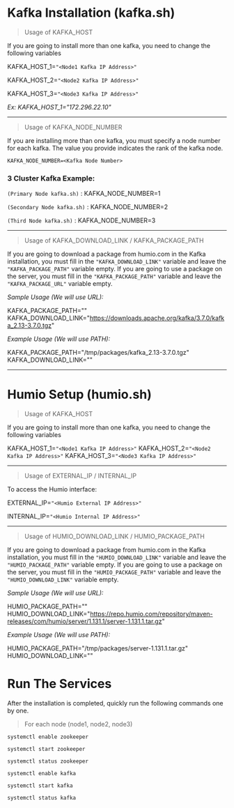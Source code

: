 # Kafka Installation (kafka.sh)


> Usage of KAFKA_HOST

If you are going to install more than one kafka, you need to change the following variables

KAFKA_HOST_1=`"<Node1 Kafka IP Address>"`

KAFKA_HOST_2=`"<Node2 Kafka IP Address>"`

KAFKA_HOST_3=`"<Node3 Kafka IP Address>"`

*Ex: KAFKA_HOST_1="172.296.22.10"*

---

> Usage of KAFKA_NODE_NUMBER

If you are installing more than one kafka, you must specify a node number for each kafka. The value you provide indicates the rank of the kafka node.

`KAFKA_NODE_NUMBER=<Kafka Node Number>`

### 3 Cluster Kafka Example:
`(Primary Node kafka.sh)`   : KAFKA_NODE_NUMBER=1

`(Secondary Node kafka.sh)` : KAFKA_NODE_NUMBER=2

`(Third Node kafka.sh)` : KAFKA_NODE_NUMBER=3

---

> Usage of KAFKA_DOWNLOAD_LINK / KAFKA_PACKAGE_PATH

If you are going to download a package from humio.com in the Kafka installation, you must fill in the `"KAFKA_DOWNLOAD_LINK"` variable and leave the `"KAFKA_PACKAGE_PATH"` variable empty. If you are going to use a package on the server, you must fill in the `"KAFKA_PACKAGE_PATH"` variable and leave the `"KAFKA_PACKAGE_URL"` variable empty.

*Sample Usage (We will use URL):*

KAFKA_PACKAGE_PATH=""
KAFKA_DOWNLOAD_LINK="https://downloads.apache.org/kafka/3.7.0/kafka_2.13-3.7.0.tgz"

*Example Usage (We will use PATH):*

KAFKA_PACKAGE_PATH="/tmp/packages/kafka_2.13-3.7.0.tgz"
KAFKA_DOWNLOAD_LINK=""

---

# Humio Setup (humio.sh)

> Usage of KAFKA_HOST

If you are going to install more than one kafka, you need to change the following variables

KAFKA_HOST_1=`"<Node1 Kafka IP Address>"`
KAFKA_HOST_2=`"<Node2 Kafka IP Address>"`
KAFKA_HOST_3=`"<Node3 Kafka IP Address>"`

---

> Usage of EXTERNAL_IP / INTERNAL_IP

To access the Humio interface:

EXTERNAL_IP=`"<Humio External IP Address>"`

INTERNAL_IP=`"<Humio Internal IP Address>"`


---

> Usage of HUMIO_DOWNLOAD_LINK / HUMIO_PACKAGE_PATH

If you are going to download a package from humio.com in the Kafka installation, you must fill in the `"HUMIO_DOWNLOAD_LINK"` variable and leave the `"HUMIO_PACKAGE_PATH"` variable empty. If you are going to use a package on the server, you must fill in the `"HUMIO_PACKAGE_PATH"` variable and leave the `"HUMIO_DOWNLOAD_LINK"` variable empty.

*Sample Usage (We will use URL):*

HUMIO_PACKAGE_PATH=""
HUMIO_DOWNLOAD_LINK="https://repo.humio.com/repository/maven-releases/com/humio/server/1.131.1/server-1.131.1.tar.gz"

*Example Usage (We will use PATH):*

HUMIO_PACKAGE_PATH="/tmp/packages/server-1.131.1.tar.gz"
HUMIO_DOWNLOAD_LINK=""

# Run The Services

After the installation is completed, quickly run the following commands one by one.

> For each node (node1, node2, node3)

`systemctl enable zookeeper`

`systemctl start zookeeper`

`systemctl status zookeeper`


`systemctl enable kafka`

`systemctl start kafka`

`systemctl status kafka`
